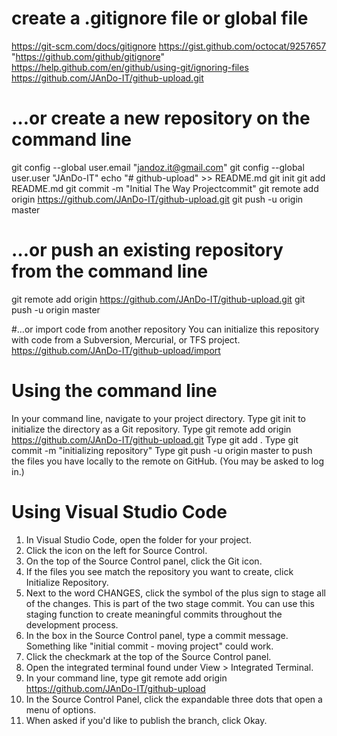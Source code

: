 
# create a .gitignore file or global file
https://git-scm.com/docs/gitignore
https://gist.github.com/octocat/9257657
"https://github.com/github/gitignore"
https://help.github.com/en/github/using-git/ignoring-files
https://github.com/JAnDo-IT/github-upload.git

# …or create a new repository on the command line
git config --global user.email "jandoz.it@gmail.com"
git config --global user.user "JAnDo-IT"
echo "# github-upload" >> README.md
git init
git add README.md
git commit -m "Initial The Way Projectcommit"
git remote add origin https://github.com/JAnDo-IT/github-upload.git
git push -u origin master

# …or push an existing repository from the command line
git remote add origin https://github.com/JAnDo-IT/github-upload.git
git push -u origin master

#…or import code from another repository
You can initialize this repository with code from a Subversion, Mercurial, or TFS project.
https://github.com/JAnDo-IT/github-upload/import

# Using the command line

In your command line, navigate to your project directory. Type git init to initialize the directory as a Git repository.
Type git remote add origin https://github.com/JAnDo-IT/github-upload.git
Type git add .
Type git commit -m "initializing repository"
Type git push -u origin master to push the files you have locally to the remote on GitHub. (You may be asked to log in.)

# Using Visual Studio Code
1. In Visual Studio Code, open the folder for your project.
2. Click the icon on the left for Source Control.
3. On the top of the Source Control panel, click the Git icon.
4. If the files you see match the repository you want to create, click Initialize Repository.
5. Next to the word CHANGES, click the symbol of the plus sign to stage all of the changes.
	This is part of the two stage commit. You can use this staging function to create meaningful commits throughout the development process.
6. In the box in the Source Control panel, type a commit message. Something like "initial commit - moving project" could work.
7. Click the checkmark at the top of the Source Control panel.
8. Open the integrated terminal found under View > Integrated Terminal.
9. In your command line, type git remote add origin https://github.com/JAnDo-IT/github-upload
10. In the Source Control Panel, click the expandable three dots that open a menu of options.
11. When asked if you'd like to publish the branch, click Okay.

